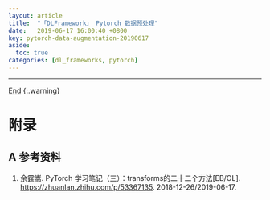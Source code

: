 ```yaml
---
layout: article
title:  "「DLFramework」 Pytorch 数据预处理"
date:   2019-06-17 16:00:40 +0800
key: pytorch-data-augmentation-20190617
aside:
  toc: true
categories: [dl_frameworks, pytorch]
---
```

<span id='head'></span>  

<!--more-->   


-------------------  
[End](#head)
{:.warning}  


# 附录
## A 参考资料
1. 余霆嵩. PyTorch 学习笔记（三）：transforms的二十二个方法[EB/OL]. <https://zhuanlan.zhihu.com/p/53367135>. 2018-12-26/2019-06-17.    
